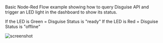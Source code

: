 Basic Node-Red Flow example showing how to query Disguise API and trigger an LED light in the dashboard to show its status.

If the LED is Green = Disguise Status is "ready"
If the LED is Red = Disguise Status is "offline"


![screenshot](https://github.com/infocusav/Node-Red-Disguise-API/assets/114356063/47cf1530-ac8c-41f6-b64c-0cfe61c74691)
